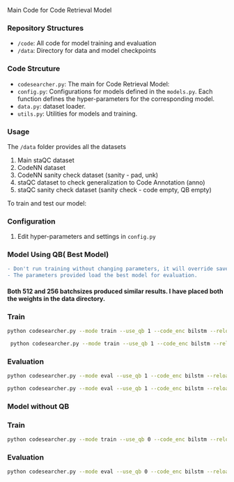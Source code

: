 Main Code for Code Retrieval Model

### Repository Structures

 - `/code`: All code for model training and evaluation
 - `/data`: Directory for data and model checkpoints
 
### Code Strcuture
 - `codesearcher.py`: The main for Code Retrieval Model: 
 - `config.py`: Configurations for models defined in the `models.py`. 
   Each function defines the hyper-parameters for the corresponding model.
 - `data.py`: dataset loader.
 - `utils.py`: Utilities for models and training. 
 
### Usage
  The `/data` folder provides all the datasets
  
  1) Main staQC dataset
  2) CodeNN dataset
  3) CodeNN sanity check dataset (sanity - pad, unk)
  4) staQC dataset to check generalization to Code Annotation (anno)
  5) staQC sanity check dataset (sanity check - code empty, QB empty)
  
  To train and test our model:
  ### Configuration
  1. Edit hyper-parameters and settings in `config.py`
  
 ### Model Using QB( Best Model)
 ```diff
 - Don't run training without changing parameters, it will override saved best models
 - The parameters provided load the best model for evaluation.
 ```
 
 #### Both 512 and 256 batchsizes produced similar results. I have placed both the weights in the data directory.
 
  ### Train
   ```bash
   python codesearcher.py --mode train --use_qb 1 --code_enc bilstm --reload -1 --dropout 0.25 --emb_size 200 --lstm_dims 400 --batch_size 256
   ```
   
   ```bash
    python codesearcher.py --mode train --use_qb 1 --code_enc bilstm --reload -1 --dropout 0.25 --emb_size 200 --lstm_dims 400 --batch_size 512
   ```
   
   ### Evaluation
   
   ```bash
   python codesearcher.py --mode eval --use_qb 1 --code_enc bilstm --reload 1 --dropout 0.25 --emb_size 200 --lstm_dims 400 --batch_size 256
   ```
   
   ```bash
   python codesearcher.py --mode eval --use_qb 1 --code_enc bilstm --reload 1 --dropout 0.25 --emb_size 200 --lstm_dims 400 --batch_size 512
   ```
   
   
   
### Model without QB

  ### Train
  ```bash
  python codesearcher.py --mode train --use_qb 0 --code_enc bilstm --reload -1 --dropout 0.35 --emb_size 200 --lstm_dims 400 --batch_size 1024
  ```

  ### Evaluation
  
  ```bash
  python codesearcher.py --mode eval --use_qb 0 --code_enc bilstm --reload 1 --dropout 0.35 --emb_size 200 --lstm_dims 400 --batch_size 2014
  ```




